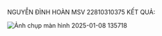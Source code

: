 NGUYỄN ĐÌNH HOÀN
MSV 22810310375
KẾT QUẢ:




![Ảnh chụp màn hình 2025-01-08 135718](https://github.com/user-attachments/assets/9858c1e7-2c00-4c0c-a38a-203eedd41a09)
